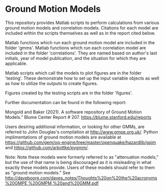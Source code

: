 # Ground Motion Models

This repository provides Matlab scripts to perform calculations from various ground motion models and correlation models.
Citations for each model are included within the scripts themselves as well as in the report cited below.

Matlab functions which run each ground motion model are included in the folder 'gmms'.
Matlab functions which run each correlation model are included in the folder 'correlations'.
They are named based on author's last initials, year of model publication, and the situation for which they are applicable.

Matlab scripts which call the models to plot figures are in the folder 'testing'.
These demonstrate how to set up the input variable objects as well as how to utilize the outputs to create figures.

Figures created by the testing scripts are in the folder 'figures'.


Further documentation can be found in the following report:

Mongold and Baker (2021). A software repository of Ground Motion Models.” Blume Center Report # 207. https://blume.stanford.edu/reports

Users desiring additional information, or looking for other GMMs, are referred to John Douglas's compilation at http://www.gmpe.org.uk/. Python implimentations of ground motion models are available at https://github.com/gem/oq-engine/tree/master/openquake/hazardlib/gsim and https://github.com/arkottke/pygmm/.

Note: Note these models were formerly referred to as "attenuation models," but the use of that name is being discouraged as it is misleading in what exactly these models provide. Users of these models should refer to them as "ground motion models." See http://daveboore.com/daves_notes/Thoughts%20on%20the%20acronyms%20GMPE,%20GMPM,%20and%20GMM.pdf
